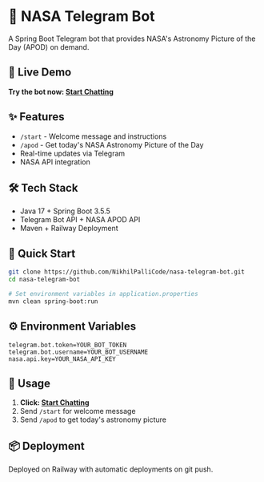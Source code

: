 # 🚀 NASA Telegram Bot

A Spring Boot Telegram bot that provides NASA's Astronomy Picture of the Day (APOD) on demand.

## 🌟 Live Demo

**Try the bot now: [Start Chatting](https://t.me/Nasa_TelePOD_Bot)**

## ✨ Features
- `/start` - Welcome message and instructions
- `/apod` - Get today's NASA Astronomy Picture of the Day
- Real-time updates via Telegram
- NASA API integration

## 🛠️ Tech Stack
- Java 17 + Spring Boot 3.5.5
- Telegram Bot API + NASA APOD API
- Maven + Railway Deployment

## 🚀 Quick Start

```bash
git clone https://github.com/NikhilPalliCode/nasa-telegram-bot.git
cd nasa-telegram-bot

# Set environment variables in application.properties
mvn clean spring-boot:run
```

## ⚙️ Environment Variables
```properties
telegram.bot.token=YOUR_BOT_TOKEN
telegram.bot.username=YOUR_BOT_USERNAME  
nasa.api.key=YOUR_NASA_API_KEY
```

## 🎯 Usage
1. **Click: [Start Chatting](https://t.me/YourBotUsername)**
2. Send `/start` for welcome message
3. Send `/apod` to get today's astronomy picture

## 📦 Deployment
Deployed on Railway with automatic deployments on git push.
